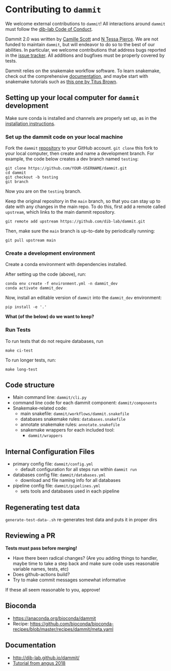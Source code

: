 # Contributing to `dammit`

We welcome external contributions to `dammit`!
All interactions around `dammit` must follow the [dib-lab Code of Conduct](http://ivory.idyll.org/lab/coc.html).

Dammit 2.0 was written by [Camille Scott](http://www.camillescott.org/) and [N Tessa Pierce](http://bluegenes.github.io/).
We are not funded to maintain `dammit`, but will endeavor to do so to the best of our abilities.
In particular, we welcome contributions that address bugs reported in the [issue tracker](https://github.com/dib-lab/dammit/issues).
All additions and bugfixes must be properly covered by tests.

Dammit relies on the snakemake workflow software.
To learn snakemake, check out the comprehensive [documentation](https://snakemake.readthedocs.io/en/stable/), and maybe start with snakemake tutorials such as [this one by Titus Brown](https://github.com/ctb/2019-snakemake-ucdavis).

## Setting up your local computer for `dammit` development

Make sure conda is installed and channels are properly set up, as in the [installation instructions](install.md).

### Set up the dammit code on your local machine

Fork the `dammit` [repository](https://github.com/dib-lab/dammit) to your GitHub account.
`git clone` this fork to your local computer, then create and name a development branch.
For example, the code below creates a dev branch named `testing`:

```
git clone https://github.com/YOUR-USERNAME/dammit.git
cd dammit
git checkout -b testing
git branch
```
Now you are on the `testing` branch.

Keep the original repository in the `main` branch, so that you can stay up to date with any changes in the main repo.
To do this, first add a remote called `upstream`, which links to the main dammit repository.
```
git remote add upstream https://github.com/dib-lab/dammit.git 
```

Then, make sure the `main` branch is up-to-date by periodically running:
```
git pull upstream main
```

### Create a development environment

Create a conda environment with dependencies installed.

After setting up the code (above), run:
```
conda env create -f environment.yml -n dammit_dev
conda activate dammit_dev
```
Now, install an editable version of `dammit` into the `dammit_dev` environment:

```
pip install -e '.'
```

**What (of the below) do we want to keep?**

### Run Tests

To run tests that do not require databases, run
```
make ci-test
```
To run longer tests, run:
```
make long-test
```

## Code structure

- Main command line: `dammit/cli.py`
- command line code for each dammit component: `dammit/components`
- Snakemake-related code:
  - main snakefile: `dammit/workflows/dammit.snakefile`
  - databases snakemake rules: `databases.snakefile`
  - annotate snakemake rules: `annotate.snakefile`
  - snakemake wrappers for each included tool:
    - `dammit/wrappers`

## Internal Configuration Files

  - primary config file: `dammit/config.yml`
    - default configuration for all steps run within `dammit run`
  - databases config file: `dammit/databases.yml`
    - download and file naming info for all databases
  - pipeline config file: `dammit/pipelines.yml`
    - sets tools and databases used in each pipeline

## Regenerating test data

`generate-test-data-.sh` re-generates test data and puts it in proper dirs

## Reviewing a PR

**Tests must pass before merging!**

* Have there been radical changes? (Are you adding things to handler, maybe time to take a step back and make sure code uses reasonable variable names, tests, etc)
* Does github-actions build?
* Try to make commit messages somewhat informative

If these all seem reasonable to you, approve!

## Bioconda

* https://anaconda.org/bioconda/dammit
* Recipe: https://github.com/bioconda/bioconda-recipes/blob/master/recipes/dammit/meta.yaml

## Documentation

* http://dib-lab.github.io/dammit/
* [Tutorial from angus 2018](https://angus.readthedocs.io/en/2018/dammit_annotation.html)
